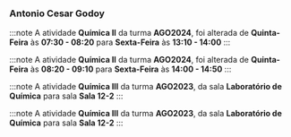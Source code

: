 ### Antonio Cesar Godoy


:::note
A atividade **Química II** da turma **AGO2024**, foi alterada de **Quinta-Feira** às **07:30 - 08:20** para **Sexta-Feira** às **13:10 - 14:00**
:::
        


:::note
A atividade **Química II** da turma **AGO2024**, foi alterada de **Quinta-Feira** às **08:20 - 09:10** para **Sexta-Feira** às **14:00 - 14:50**
:::
        


:::note
A atividade **Química III** da turma **AGO2023**, da sala **Laboratório de Química** para sala **Sala 12-2**
:::
        


:::note
A atividade **Química III** da turma **AGO2023**, da sala **Laboratório de Química** para sala **Sala 12-2**
:::
        

